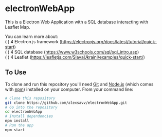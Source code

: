# electronWebApp

This is a Electron Web Application with a SQL database interacting with Leaflet Map.

You can learn more about: <br/>
  (&nbsp;) 4 Electron.js framework (https://electronjs.org/docs/latest/tutorial/quick-start) <br/>
  (&nbsp;) 4 SQL database (https://www.w3schools.com/sql/sql_intro.asp) <br/>
  (&nbsp;) 4 Leaflet (https://leafletjs.com/SlavaUkraini/examples/quick-start/) <br/>
   
## To Use

To clone and run this repository you'll need [Git](https://git-scm.com) and [Node.js](https://nodejs.org/en/download/) (which comes with [npm](http://npmjs.com)) installed on your computer. From your command line:

```bash
# Clone this repository
git clone https://github.com/alexsavv/electronWebApp.git
# Go into the repository
cd electronWebApp
# Install dependencies
npm install
# Run the app
npm start
